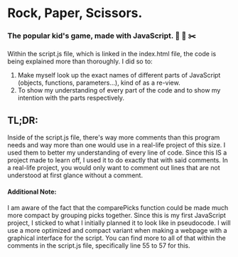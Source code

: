 # Rock, Paper, Scissors.

### The popular kid's game, made with JavaScript.  🗿 📜 ✂️

Within the script.js file, which is linked in the index.html file, the code is being explained more than thoroughly. I did so to:

1. Make myself look up the exact names of different parts of JavaScript (objects, functions, parameters...), kind of as a re-view.
2. To show my understanding of every part of the code and to show my intention with the parts respectively.

## TL;DR:

Inside of the script.js file, there's way more comments than this program needs and way more than one would use in a real-life project of this size. I used them to better my understanding of every line of code. Since this IS a project made to learn off, I used it to do exactly that with said comments. In a real-life project, you would only want to comment out lines that are not understood at first glance without a comment.

#### Additional Note: 

I am aware of the fact that the comparePicks function could be made much more compact by grouping picks together. Since this is my first JavaScript project, I sticked to what I initially planned it to look like in pseudocode. I will use a more optimized and compact variant when making a webpage with a graphical interface for the script. You can find more to all of that within the comments in the script.js file, specifically line 55 to 57 for this.
